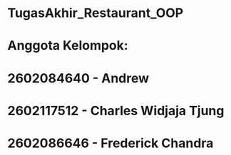 # TugasAkhir_Restaurant_OOP
# Anggota Kelompok:
# 2602084640 - Andrew
# 2602117512 - Charles Widjaja Tjung
# 2602086646 - Frederick Chandra